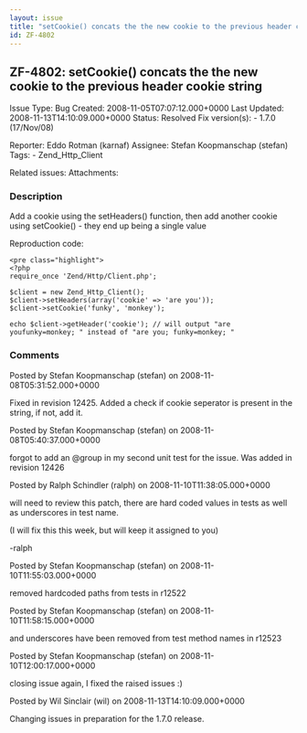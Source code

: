```yaml
---
layout: issue
title: "setCookie() concats the the new cookie to the previous header cookie string"
id: ZF-4802
---
```


ZF-4802: setCookie() concats the the new cookie to the previous header cookie string
------------------------------------------------------------------------------------

 Issue Type: Bug Created: 2008-11-05T07:07:12.000+0000 Last Updated: 2008-11-13T14:10:09.000+0000 Status: Resolved Fix version(s): - 1.7.0 (17/Nov/08)
 
 Reporter:  Eddo Rotman (karnaf)  Assignee:  Stefan Koopmanschap (stefan)  Tags: - Zend\_Http\_Client
 
 Related issues: 
 Attachments: 
### Description

Add a cookie using the setHeaders() function, then add another cookie using setCookie() - they end up being a single value

Reproduction code:

 
    <pre class="highlight">
    <?php
    require_once 'Zend/Http/Client.php';
    
    $client = new Zend_Http_Client();
    $client->setHeaders(array('cookie' => 'are you'));
    $client->setCookie('funky', 'monkey');
    
    echo $client->getHeader('cookie'); // will output "are youfunky=monkey; " instead of "are you; funky=monkey; "


 

 

### Comments

Posted by Stefan Koopmanschap (stefan) on 2008-11-08T05:31:52.000+0000

Fixed in revision 12425. Added a check if cookie seperator is present in the string, if not, add it.

 

 

Posted by Stefan Koopmanschap (stefan) on 2008-11-08T05:40:37.000+0000

forgot to add an @group in my second unit test for the issue. Was added in revision 12426

 

 

Posted by Ralph Schindler (ralph) on 2008-11-10T11:38:05.000+0000

will need to review this patch, there are hard coded values in tests as well as underscores in test name.

(I will fix this this week, but will keep it assigned to you)

-ralph

 

 

Posted by Stefan Koopmanschap (stefan) on 2008-11-10T11:55:03.000+0000

removed hardcoded paths from tests in r12522

 

 

Posted by Stefan Koopmanschap (stefan) on 2008-11-10T11:58:15.000+0000

and underscores have been removed from test method names in r12523

 

 

Posted by Stefan Koopmanschap (stefan) on 2008-11-10T12:00:17.000+0000

closing issue again, I fixed the raised issues :)

 

 

Posted by Wil Sinclair (wil) on 2008-11-13T14:10:09.000+0000

Changing issues in preparation for the 1.7.0 release.

 

 